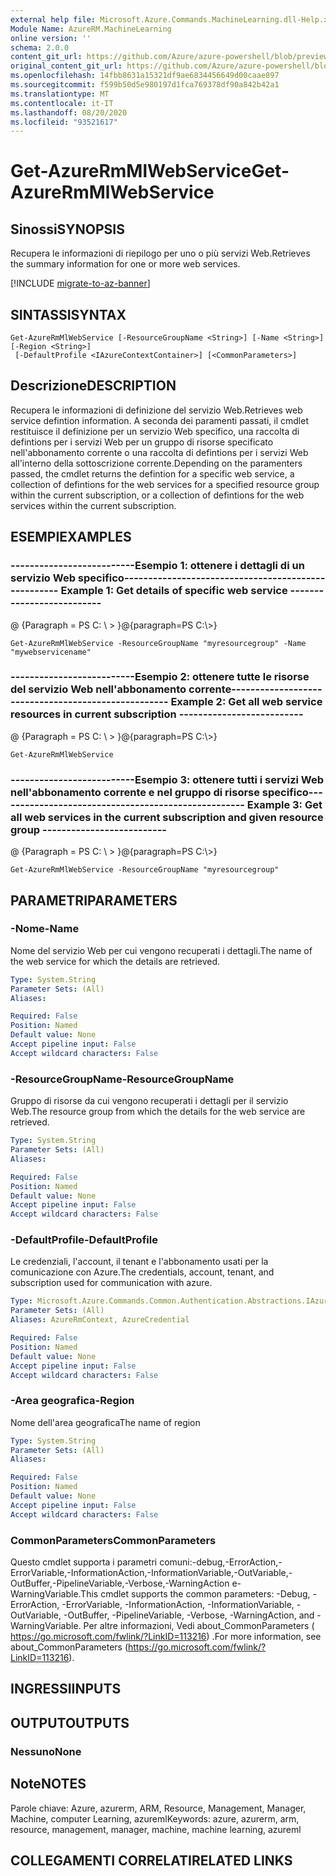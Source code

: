 ```yaml
---
external help file: Microsoft.Azure.Commands.MachineLearning.dll-Help.xml
Module Name: AzureRM.MachineLearning
online version: ''
schema: 2.0.0
content_git_url: https://github.com/Azure/azure-powershell/blob/preview/src/ResourceManager/MachineLearning/Commands.MachineLearning/help/Get-AzureRmMlWebService.md
original_content_git_url: https://github.com/Azure/azure-powershell/blob/preview/src/ResourceManager/MachineLearning/Commands.MachineLearning/help/Get-AzureRmMlWebService.md
ms.openlocfilehash: 14fbb8631a15321df9ae6834456649d00caae897
ms.sourcegitcommit: f599b50d5e980197d1fca769378df90a842b42a1
ms.translationtype: MT
ms.contentlocale: it-IT
ms.lasthandoff: 08/20/2020
ms.locfileid: "93521617"
---
```

# <span data-ttu-id="79f94-101">Get-AzureRmMlWebService</span><span class="sxs-lookup"><span data-stu-id="79f94-101">Get-AzureRmMlWebService</span></span>

## <span data-ttu-id="79f94-102">Sinossi</span><span class="sxs-lookup"><span data-stu-id="79f94-102">SYNOPSIS</span></span>
<span data-ttu-id="79f94-103">Recupera le informazioni di riepilogo per uno o più servizi Web.</span><span class="sxs-lookup"><span data-stu-id="79f94-103">Retrieves the summary information for one or more web services.</span></span>

[!INCLUDE [migrate-to-az-banner](../../includes/migrate-to-az-banner.md)]

## <span data-ttu-id="79f94-104">SINTASSI</span><span class="sxs-lookup"><span data-stu-id="79f94-104">SYNTAX</span></span>

```
Get-AzureRmMlWebService [-ResourceGroupName <String>] [-Name <String>] [-Region <String>]
 [-DefaultProfile <IAzureContextContainer>] [<CommonParameters>]
```

## <span data-ttu-id="79f94-105">Descrizione</span><span class="sxs-lookup"><span data-stu-id="79f94-105">DESCRIPTION</span></span>
<span data-ttu-id="79f94-106">Recupera le informazioni di definizione del servizio Web.</span><span class="sxs-lookup"><span data-stu-id="79f94-106">Retrieves web service defintion information.</span></span>
<span data-ttu-id="79f94-107">A seconda dei paramenti passati, il cmdlet restituisce il definizione per un servizio Web specifico, una raccolta di defintions per i servizi Web per un gruppo di risorse specificato nell'abbonamento corrente o una raccolta di defintions per i servizi Web all'interno della sottoscrizione corrente.</span><span class="sxs-lookup"><span data-stu-id="79f94-107">Depending on the paramenters passed, the cmdlet returns the defintion for a specific web service, a collection of defintions for the web services for a specified resource group within the current subscription, or a collection of defintions for the web services within the current subscription.</span></span>

## <span data-ttu-id="79f94-108">ESEMPI</span><span class="sxs-lookup"><span data-stu-id="79f94-108">EXAMPLES</span></span>

### <span data-ttu-id="79f94-109">--------------------------Esempio 1: ottenere i dettagli di un servizio Web specifico--------------------------</span><span class="sxs-lookup"><span data-stu-id="79f94-109">--------------------------  Example 1: Get details of specific web service  --------------------------</span></span>
<span data-ttu-id="79f94-110">@ {Paragraph = PS C: \\ \> }</span><span class="sxs-lookup"><span data-stu-id="79f94-110">@{paragraph=PS C:\\\>}</span></span>





```
Get-AzureRmMlWebService -ResourceGroupName "myresourcegroup" -Name "mywebservicename"
```

### <span data-ttu-id="79f94-111">--------------------------Esempio 2: ottenere tutte le risorse del servizio Web nell'abbonamento corrente--------------------------</span><span class="sxs-lookup"><span data-stu-id="79f94-111">--------------------------  Example 2: Get all web service resources in current subscription  --------------------------</span></span>
<span data-ttu-id="79f94-112">@ {Paragraph = PS C: \\ \> }</span><span class="sxs-lookup"><span data-stu-id="79f94-112">@{paragraph=PS C:\\\>}</span></span>





```
Get-AzureRmMlWebService
```

### <span data-ttu-id="79f94-113">--------------------------Esempio 3: ottenere tutti i servizi Web nell'abbonamento corrente e nel gruppo di risorse specifico--------------------------</span><span class="sxs-lookup"><span data-stu-id="79f94-113">--------------------------  Example 3: Get all web services in the current subscription and given resource group  --------------------------</span></span>
<span data-ttu-id="79f94-114">@ {Paragraph = PS C: \\ \> }</span><span class="sxs-lookup"><span data-stu-id="79f94-114">@{paragraph=PS C:\\\>}</span></span>





```
Get-AzureRmMlWebService -ResourceGroupName "myresourcegroup"
```

## <span data-ttu-id="79f94-115">PARAMETRI</span><span class="sxs-lookup"><span data-stu-id="79f94-115">PARAMETERS</span></span>

### <span data-ttu-id="79f94-116">-Nome</span><span class="sxs-lookup"><span data-stu-id="79f94-116">-Name</span></span>
<span data-ttu-id="79f94-117">Nome del servizio Web per cui vengono recuperati i dettagli.</span><span class="sxs-lookup"><span data-stu-id="79f94-117">The name of the web service for which the details are retrieved.</span></span>

```yaml
Type: System.String
Parameter Sets: (All)
Aliases: 

Required: False
Position: Named
Default value: None
Accept pipeline input: False
Accept wildcard characters: False
```

### <span data-ttu-id="79f94-118">-ResourceGroupName</span><span class="sxs-lookup"><span data-stu-id="79f94-118">-ResourceGroupName</span></span>
<span data-ttu-id="79f94-119">Gruppo di risorse da cui vengono recuperati i dettagli per il servizio Web.</span><span class="sxs-lookup"><span data-stu-id="79f94-119">The resource group from which the details for the web service are retrieved.</span></span>

```yaml
Type: System.String
Parameter Sets: (All)
Aliases: 

Required: False
Position: Named
Default value: None
Accept pipeline input: False
Accept wildcard characters: False
```

### <span data-ttu-id="79f94-120">-DefaultProfile</span><span class="sxs-lookup"><span data-stu-id="79f94-120">-DefaultProfile</span></span>
<span data-ttu-id="79f94-121">Le credenziali, l'account, il tenant e l'abbonamento usati per la comunicazione con Azure.</span><span class="sxs-lookup"><span data-stu-id="79f94-121">The credentials, account, tenant, and subscription used for communication with azure.</span></span>

```yaml
Type: Microsoft.Azure.Commands.Common.Authentication.Abstractions.IAzureContextContainer
Parameter Sets: (All)
Aliases: AzureRmContext, AzureCredential

Required: False
Position: Named
Default value: None
Accept pipeline input: False
Accept wildcard characters: False
```

### <span data-ttu-id="79f94-122">-Area geografica</span><span class="sxs-lookup"><span data-stu-id="79f94-122">-Region</span></span>
<span data-ttu-id="79f94-123">Nome dell'area geografica</span><span class="sxs-lookup"><span data-stu-id="79f94-123">The name of region</span></span>

```yaml
Type: System.String
Parameter Sets: (All)
Aliases: 

Required: False
Position: Named
Default value: None
Accept pipeline input: False
Accept wildcard characters: False
```

### <span data-ttu-id="79f94-124">CommonParameters</span><span class="sxs-lookup"><span data-stu-id="79f94-124">CommonParameters</span></span>
<span data-ttu-id="79f94-125">Questo cmdlet supporta i parametri comuni:-debug,-ErrorAction,-ErrorVariable,-InformationAction,-InformationVariable,-OutVariable,-OutBuffer,-PipelineVariable,-Verbose,-WarningAction e-WarningVariable.</span><span class="sxs-lookup"><span data-stu-id="79f94-125">This cmdlet supports the common parameters: -Debug, -ErrorAction, -ErrorVariable, -InformationAction, -InformationVariable, -OutVariable, -OutBuffer, -PipelineVariable, -Verbose, -WarningAction, and -WarningVariable.</span></span> <span data-ttu-id="79f94-126">Per altre informazioni, Vedi about_CommonParameters ( https://go.microsoft.com/fwlink/?LinkID=113216) .</span><span class="sxs-lookup"><span data-stu-id="79f94-126">For more information, see about_CommonParameters (https://go.microsoft.com/fwlink/?LinkID=113216).</span></span>

## <span data-ttu-id="79f94-127">INGRESSI</span><span class="sxs-lookup"><span data-stu-id="79f94-127">INPUTS</span></span>

## <span data-ttu-id="79f94-128">OUTPUT</span><span class="sxs-lookup"><span data-stu-id="79f94-128">OUTPUTS</span></span>

### <span data-ttu-id="79f94-129">Nessuno</span><span class="sxs-lookup"><span data-stu-id="79f94-129">None</span></span>

## <span data-ttu-id="79f94-130">Note</span><span class="sxs-lookup"><span data-stu-id="79f94-130">NOTES</span></span>
<span data-ttu-id="79f94-131">Parole chiave: Azure, azurerm, ARM, Resource, Management, Manager, Machine, computer Learning, azureml</span><span class="sxs-lookup"><span data-stu-id="79f94-131">Keywords: azure, azurerm, arm, resource, management, manager, machine, machine learning, azureml</span></span>

## <span data-ttu-id="79f94-132">COLLEGAMENTI CORRELATI</span><span class="sxs-lookup"><span data-stu-id="79f94-132">RELATED LINKS</span></span>

